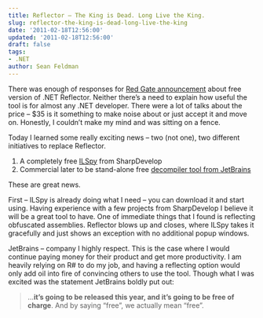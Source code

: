 ```yaml
---
title: Reflector – The King is Dead. Long Live the King.
slug: reflector-the-king-is-dead-long-live-the-king
date: '2011-02-18T12:56:00'
updated: '2011-02-18T12:56:00'
draft: false
tags:
- .NET
author: Sean Feldman
---
```



There was enough of responses for [Red Gate announcement](http://www.red-gate.com/products/dotnet-development/reflector/announcement) about free version of .NET Reflector. Neither there’s a need to explain how useful the tool is for almost any .NET developer. There were a lot of talks about the price – $35 is it something to make noise about or just accept it and move on. Honestly, I couldn’t make my mind and was sitting on a fence.

Today I learned some really exciting news – two (not one), two different initiatives to replace Reflector.

1. A completely free [ILSpy](http://wiki.sharpdevelop.net/ilspy.ashx) from SharpDevelop
2. Commercial later to be stand-alone free [decompiler tool from JetBrains](http://blogs.jetbrains.com/dotnet/2011/02/resharper-6-bundles-decompiler-free-standalone-tool-to-follow/)

These are great news.

First – ILSpy is already doing what I need – you can download it and start using. Having experience with a few projects from SharpDevelop I believe it will be a great tool to have. One of immediate things that I found is reflecting obfuscated assemblies. Reflector blows up and closes, where ILSpy takes it gracefully and just shows an exception with no additional popup windows.

JetBrains – company I highly respect. This is the case where I would continue paying money for their product and get more productivity. I am heavily relying on R# to do my job, and having a reflecting option would only add oil into fire of convincing others to use the tool. Though what I was excited was the statement JetBrains boldly put out:

> …**it’s going to be released this year, and it’s going to be free of charge**. And by saying “free”, we actually mean “free”.


